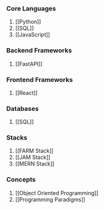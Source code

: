 ### Core Languages
1. [[Python]]
2. [[SQL]]
3. [[JavaScript]]

### Backend Frameworks
1. [[FastAPI]]

### Frontend Frameworks
1. [[React]]

### Databases
1. [[SQL]]

### Stacks
1. [[FARM Stack]] 
2. [[JAM Stack]]
3. [[MERN Stack]]


### Concepts
1. [[Object Oriented Programming]]
2. [[Programming Paradigms]]